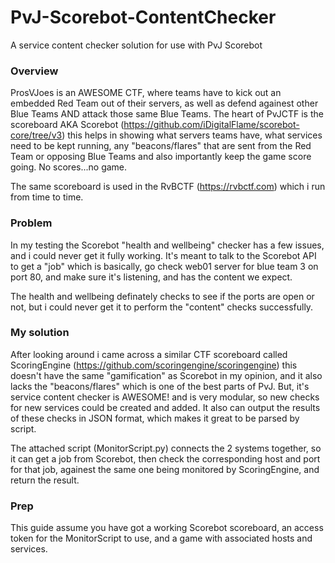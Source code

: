 # PvJ-Scorebot-ContentChecker
A service content checker solution for use with PvJ Scorebot

### Overview ###
ProsVJoes is an AWESOME CTF, where teams have to kick out an embedded Red Team out of their servers, as well as defend againest other Blue Teams AND attack those same Blue Teams.
The heart of PvJCTF is the scoreboard AKA Scorebot (https://github.com/iDigitalFlame/scorebot-core/tree/v3) this helps in showing what servers teams have, what services need to be kept running, any "beacons/flares" that are sent from the Red Team or opposing Blue Teams and also importantly keep the game score going.  No scores...no game.

The same scoreboard is used in the RvBCTF (https://rvbctf.com) which i run from time to time.

### Problem ###
In my testing the Scorebot "health and wellbeing" checker has a few issues, and i could never get it fully working.
It's meant to talk to the Scorebot API to get a "job" which is basically, go check web01 server for blue team 3 on port 80, and make sure it's listening, and has the content we expect.

The health and wellbeing definately checks to see if the ports are open or not, but i could never get it to perform the "content" checks successfully.

### My solution ###
After looking around i came across a similar CTF scoreboard called ScoringEngine (https://github.com/scoringengine/scoringengine) this doesn't have the same "gamification" as Scorebot in my opinion, and it also lacks the "beacons/flares" which is one of the best parts of PvJ.  But, it's service content checker is AWESOME! and is very modular, so new checks for new services could be created and added.
It also can output the results of these checks in JSON format, which makes it great to be parsed by script.

The attached script (MonitorScript.py) connects the 2 systems together, so it can get a job from Scorebot, then check the corresponding host and port for that job, againest the same one being monitored by ScoringEngine, and return the result.

### Prep ###
This guide assume you have got a working Scorebot scoreboard, an access token for the MonitorScript to use, and a game with associated hosts and services.
